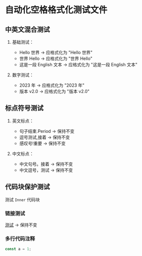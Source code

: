 # 自动化空格格式化测试文件

## 中英文混合测试

1. 基础测试：

   - Hello 世界 → 应格式化为 "Hello 世界"
   - 世界 Hello → 应格式化为 "世界 Hello"
   - 这是一段 English 文本 → 应格式化为 "这是一段 English 文本"

2. 数字测试：
   - 2023 年 → 应格式化为 "2023 年"
   - 版本 v2.0 → 应格式化为 "版本 v2.0"

## 标点符号测试

1. 英文标点：

   - 句子结束.Period → 保持不变
   - 逗号测试,接着 → 保持不变
   - 感叹号!重要 → 保持不变

2. 中文标点：
   - 中文句号。接着 → 保持不变
   - 中文逗号，测试 → 保持不变

## 代码块保护测试

测试 `Inner` 代码块

### 链接测试

[测试](./这个是test%20中英文加空格s1联动的文件.md) → 保持不变

### 多行代码注释

```ts
const a = 1;
```
